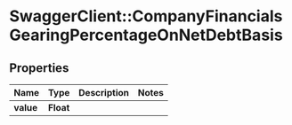 # SwaggerClient::CompanyFinancialsGearingPercentageOnNetDebtBasis

## Properties
Name | Type | Description | Notes
------------ | ------------- | ------------- | -------------
**value** | **Float** |  | 


